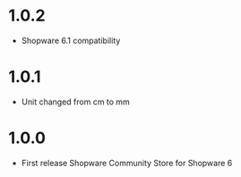 # 1.0.2
- Shopware 6.1 compatibility

# 1.0.1
- Unit changed from cm to mm

# 1.0.0
- First release Shopware Community Store for Shopware 6
